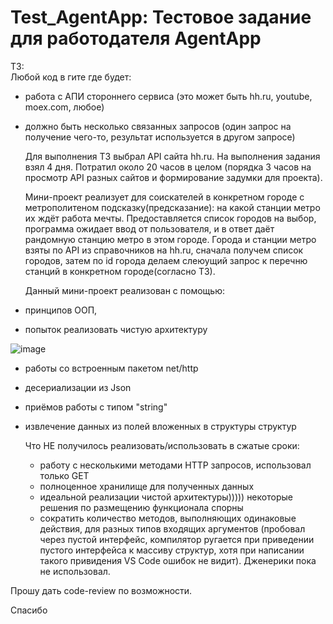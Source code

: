 # Test_AgentApp: Тестовое задание для работодателя AgentApp

  ТЗ:  
  Любой код в гите  где будет:
- работа с АПИ стороннего сервиса (это может быть hh.ru, youtube, moex.com, любое)
- должно быть несколько связанных запросов (один запрос на получение чего-то, результат используется в другом запросе)

  Для выполнения ТЗ выбрал API сайта hh.ru. На выполнения задания взял 4 дня. Потратил около 20 часов в целом (порядка 3 часов на просмотр API разных сайтов и формирование задумки для проекта).

  Мини-проект  реализует для соискателей  в конкретном городе с метрополитеном подсказку(предсказание): на какой станции метро их ждёт работа мечты. Предоставляется список городов на выбор, программа ожидает ввод от пользователя, и в ответ даёт рандомную станцию метро в этом городе. Города и станции метро взяты по API из справочников на hh.ru, сначала получем список городов, затем по id города делаем слеюущий запрос к перечню станций в конкретном городе(согласно ТЗ).

   Данный мини-проект реализован с помощью:
 - принципов ООП,
 - попыток реализовать чистую архитектуру
 
 ![image](https://user-images.githubusercontent.com/74837722/178112798-0bd5fbe0-2fd3-4b0c-a2d2-2ad726093a92.png)
 
 - работы со встроенным пакетом net/http
 - десериализации из Json
 - приёмов работы с типом "string"
 - извлечение данных из полей вложенных в структуры структур

    Что НЕ получилось реализовать/использовать в сжатые сроки:
    - работу с несколькими методами HTTP запросов, использовал только GET
    - полноценное хранилище для полученных данных
    - идеальной реализации чистой архитектуры))))) некоторые решения по размещению функционала спорны 
    - сократить количество методов, выполняющих одинаковые действия, для разных типов входящих аргументов (пробовал через пустой интерфейс, компилятор ругается при приведении пустого интерфейса к массиву структур, хотя при написании такого привидения VS Code ошибок не видит). Дженерики пока не использовал.

  Прошу дать code-review по возможности.
  
  Спасибо
